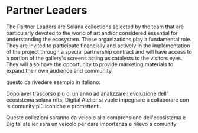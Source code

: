 # Partner Leaders

The Partner Leaders are Solana collections selected by the team that are particularly devoted to the world of art and/or considered essential for understanding the ecosystem. These organizations play a fundamental role. They are invited to participate financially and actively in the implementation of the project through a special partnership contract and will have access to a portion of the gallery's screens acting as catalysts to the visitors eyes. They will also have the opportunity to provide marketing materials to expand their own audience and community.

questo da rivedere esempio in italiano:

Dopo aver trascorso più di un anno ad analizzare l'evoluzione dell' ecosistema solana nfts, Digital Atelier si vuole impegnare a collaborare con le comunity più iconiche e promettenti.

Queste collezioni saranno da veicolo alla comprensione dell'ecosistema e Digital atelier sarà un veicolo per dare importanza e rilievo a comunity&#x20;



